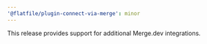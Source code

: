 ```yaml
---
'@flatfile/plugin-connect-via-merge': minor
---
```


This release provides support for additional Merge.dev integrations.
